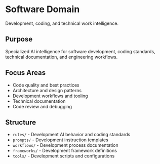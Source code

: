 # Software Domain

Development, coding, and technical work intelligence.

## Purpose

Specialized AI intelligence for software development, coding standards, technical documentation, and engineering workflows.

## Focus Areas

- Code quality and best practices
- Architecture and design patterns
- Development workflows and tooling
- Technical documentation
- Code review and debugging

## Structure

- `rules/` - Development AI behavior and coding standards
- `prompts/` - Development instruction templates
- `workflows/` - Development process documentation
- `frameworks/` - Development framework definitions
- `tools/` - Development scripts and configurations

